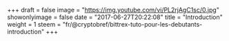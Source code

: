 +++
draft = false
image = "https://img.youtube.com/vi/PL2rjAgC1sc/0.jpg"
showonlyimage = false
date = "2017-06-27T20:22:08"
title = "Introduction"
weight = 1
steem = "fr/@cryptobref/bittrex-tuto-pour-les-debutants-introduction"
+++

<!--more-->
